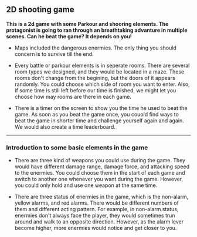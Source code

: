 ## 2D shooting game

**This is a 2d game with some Parkour and shooring elements. The protagonist is going to ran through an breathtaking advanture in  multiple scenes. Can he beat the game? It depends on you!**

- Maps included the dangerous enermies. The only thing you should concern is to survive till the end.

- Every battle or parkour elements is in seperate rooms. There are several room types we designed, and they would be located in a maze. These rooms don't change from the begining, but the doors of it appears randomly. You could choose which side of room you want to enter. Also, if some time is still left before our time is finished, we might let you choose how may rooms are there in each game.

- There is a timer on the screen to show you the time he used to beat the game. As soon as you beat the game once, you couold find ways to beat the game in shorter time and challenge yourself again and again. We would also create a time leaderboard.

---

### Introduction to some basic elements in the game

- There are three kind of weapons you could use during the game. They would have different damage range, damage force, and attacking speed to the enermies. You could choose them in the start of each game and switch to another one whenever you want during the game. However, you could only hold and use one weapon at the same time.

- There are three status of enermies in the game, which is the non-alarm, yellow alarms, and red alarms. There would be different numbers of them and different acting pattern. For example, in non-alarm status, enermies don't always face the player, they would sometimes trun around and walk to an opposite direction. However, as the alarm lever become higher, more enermies would notice and get closer to you.
